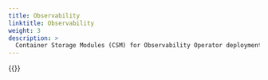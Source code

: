 ```yaml
---
title: Observability
linktitle: Observability
weight: 3
description: >
  Container Storage Modules (CSM) for Observability Operator deployment
--- 
```


{{<include file="content/v1/getting-started/installation/operator/modules/observability.md" Var="powerflex" labels="powerflex">}}
